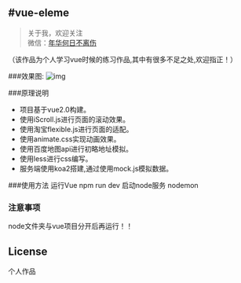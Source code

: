 
#vue-eleme
-------------

> 关于我，欢迎关注<br>
  微信：[年华何日不离伤](tao907546766)

（该作品为个人学习vue时候的练习作品,其中有很多不足之处,欢迎指正！）

###效果图:
![img]()

###原理说明
* 项目基于vue2.0构建。
* 使用iScroll.js进行页面的滚动效果。
* 使用淘宝flexible.js进行页面的适配。
* 使用animate.css实现动画效果。
* 使用百度地图api进行初略地址模拟。
* 使用less进行css编写。
* 服务端使用koa2搭建,通过使用mock.js模拟数据。


###使用方法
	运行Vue
		npm run dev
	启动node服务
		nodemon


### 注意事项
node文件夹与vue项目分开后再运行！！


## License
个人作品
